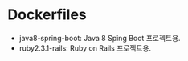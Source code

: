 # Dockerfiles

- java8-spring-boot: Java 8 Sping Boot 프로젝트용.
- ruby2.3.1-rails: Ruby on Rails 프로젝트용.
